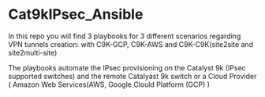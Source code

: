 # Cat9kIPsec_Ansible
In this repo you will find 3 playbooks for 3 different scenarios regarding VPN tunnels creation: with C9K-GCP, C9K-AWS and C9K-C9K(site2site and site2multi-site)

The playbooks automate the IPsec provisioning on the Catalyst 9k (IPsec supported switches) and the remote Catalyast 9k switch or a Cloud Provider ( Amazon Web Services(AWS, Google Clould Platform (GCP) )
